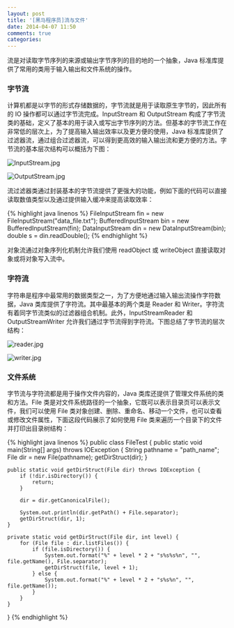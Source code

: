 ```yaml
---
layout: post
title: '[黑马程序员]流与文件'
date: 2014-04-07 11:50
comments: true
categories: 
---
```

流是对读取字节序列的来源或输出字节序列的目的地的一个抽象，Java 标准库提供了常用的类用于输入输出和文件系统的操作。

### 字节流

计算机都是以字节的形式存储数据的，字节流就是用于读取原生字节的，因此所有的 IO 操作都可以通过字节流完成。InputStream 和 OutputStream 构成了字节流类的基础，定义了基本的用于读入或写出字节序列的方法。但基本的字节流工作在非常低的层次上，为了提高输入输出效率以及更方便的使用，Java 标准库提供了过滤器流，通过组合过滤器流，可以得到更高效的输入输出流和更方便的方法。字节流的基本层次结构可以概括为下图：

![InputStream.jpg](http://user-image.logdown.io/user/3258/blog/3302/post/192722/9mfogodHQFWO4NrKfRuU_InputStream.jpg)

![OutputStream.jpg](http://user-image.logdown.io/user/3258/blog/3302/post/192722/zMHRSRUSv6skDEYcZm35_OutputStream.jpg)

流过滤器类通过封装基本的字节流提供了更强大的功能，例如下面的代码可以直接读取数值类型以及通过提供输入缓冲来提高读取效率：

{% highlight java linenos %}
FileInputStream fin = new FileInputStream("data_file.txt");
BufferedInputStream bin = new BufferedInputStream(fin);
DataInputStream din = new DataInputStream(bin);
double s = din.readDouble();
{% endhighlight %}

对象流通过对象序列化机制允许我们使用 readObject 或 writeObject 直接读取对象或将对象写入流中。

### 字符流

字符串是程序中最常用的数据类型之一，为了方便地通过输入输出流操作字符数据，Java 类库提供了字符流。其中最基本的两个类是 Reader 和 Writer。字符流有着同字节流类似的过滤器组合机制。此外，InputStreamReader 和 OutputStreamWriter 允许我们通过字节流得到字符流。下图总结了字节流的层次结构：

![reader.jpg](http://user-image.logdown.io/user/3258/blog/3302/post/192722/RlPMyhQVGPCqcEBGo2wy_reader.jpg)

![writer.jpg](http://user-image.logdown.io/user/3258/blog/3302/post/192722/6pANHNffSomDDoLTP46L_writer.jpg)

### 文件系统

字节流与字符流都是用于操作文件内容的，Java 类库还提供了管理文件系统的类和方法。File 类是对文件系统路径的一个抽象，它既可以表示目录页可以表示文件，我们可以使用 File 类对象创建、删除、重命名、移动一个文件，也可以查看或修改文件属性，下面这段代码展示了如何使用 File 类来遍历一个目录下的文件并打印出目录树结构：

{% highlight java linenos %}
public class FileTest {
	public static void main(String[] args) throws IOException {
  	String pathname = "path_name";
		File dir = new File(pathname);
		getDirStruct(dir);
	}
	
	public static void getDirStruct(File dir) throws IOException {
		if (!dir.isDirectory()) {
			return;
		}
		
		dir = dir.getCanonicalFile();

		System.out.println(dir.getPath() + File.separator);
		getDirStruct(dir, 1);
	}
	
	private static void getDirStruct(File dir, int level) {
		for (File file : dir.listFiles()) {
			if (file.isDirectory()) {
				System.out.format("%" + level * 2 + "s%s%s%n", "", file.getName(), File.separator);
				getDirStruct(file, level + 1);
			} else {
				System.out.format("%" + level * 2 + "s%s%n", "", file.getName());
			}
		}
	}
}
{% endhighlight %}